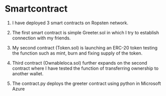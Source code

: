# Smartcontract
1) I have deployed 3 smart contracts on Ropsten network.

2) The first smart contract is simple Greeter.sol in which I try to establish connection with my friends.

3) My second contract (Token.sol) is launching an ERC-20 token testing the function such as mint, burn and fixing supply of the token.

4) Third contract (Ownableloca.sol) further expands on the second contract where I have tested the function of transferring ownership to another wallet.

5) The contract.py deploys the greeter contract using python in Microsoft Azure
